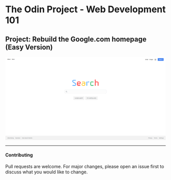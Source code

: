 # The Odin Project - Web Development 101

## Project: Rebuild the Google.com homepage (Easy Version)

![Preview](preview.png)

---

#### Contributing

Pull requests are welcome. For major changes, please open an issue first to discuss what you would like to change.
